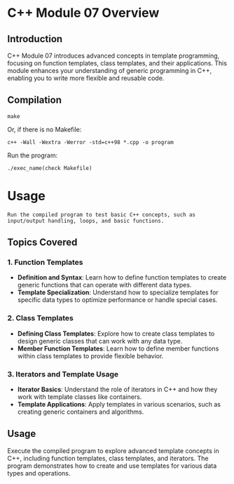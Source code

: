 # C++ Module 07 Overview

## Introduction

C++ Module 07 introduces advanced concepts in template programming, focusing on function templates, class templates, and their applications. This module enhances your understanding of generic programming in C++, enabling you to write more flexible and reusable code.

## Compilation

```
make
```
Or, if there is no Makefile:
```
c++ -Wall -Wextra -Werror -std=c++98 *.cpp -o program
```
Run the program:
```
./exec_name(check Makefile)

```
# Usage
```
Run the compiled program to test basic C++ concepts, such as input/output handling, loops, and basic functions.
```
## Topics Covered

### 1. **Function Templates**
   - **Definition and Syntax**: Learn how to define function templates to create generic functions that can operate with different data types.
   - **Template Specialization**: Understand how to specialize templates for specific data types to optimize performance or handle special cases.

### 2. **Class Templates**
   - **Defining Class Templates**: Explore how to create class templates to design generic classes that can work with any data type.
   - **Member Function Templates**: Learn how to define member functions within class templates to provide flexible behavior.

### 3. **Iterators and Template Usage**
   - **Iterator Basics**: Understand the role of iterators in C++ and how they work with template classes like containers.
   - **Template Applications**: Apply templates in various scenarios, such as creating generic containers and algorithms.

## Usage

Execute the compiled program to explore advanced template concepts in C++, including function templates, class templates, and iterators. The program demonstrates how to create and use templates for various data types and operations.
